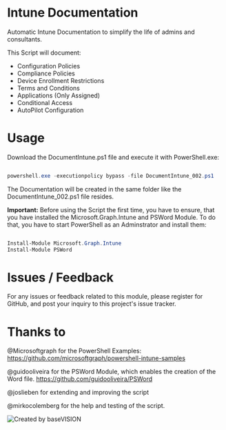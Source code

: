 # Intune Documentation
Automatic Intune Documentation to simplify the life of admins and consultants.

This Script will document:
 - Configuration Policies
 - Compliance Policies
 - Device Enrollment Restrictions
 - Terms and Conditions
 - Applications (Only Assigned)
 - Conditional Access
 - AutoPilot Configuration
 
# Usage
Download the DocumentIntune.ps1 file and execute it with PowerShell.exe:

``` powershell

powershell.exe -executionpolicy bypass -file DocumentIntune_002.ps1

```

The Documentation will be created in the same folder like the DocumentIntune_002.ps1 file resides.

**Important:** Before using the Script the first time, you have to ensure, that you have installed the Microsoft.Graph.Intune and PSWord Module. To do that, you have to start PowerShell as an Adminstrator and install them:

```powershell

Install-Module Microsoft.Graph.Intune
Install-Module PSWord 

```

# Issues / Feedback
For any issues or feedback related to this module, please register for GitHub, and post your inquiry to this project's issue tracker.

# Thanks to
@Microsoftgraph for the PowerShell Examples: https://github.com/microsoftgraph/powershell-intune-samples

@guidooliveira for the PSWord Module, which enables the creation of the Word file. https://github.com/guidooliveira/PSWord

@joslieben for extending and improving the script

@mirkocolemberg for the help and testing of the script.

![Created by baseVISION](https://www.basevision.ch/wp-content/uploads/2015/12/baseVISION-Logo_RGB.png)
